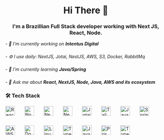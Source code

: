<h1 align="center">Hi There 👋</h1>

<h3 align="center">I'm a Brazillian Full Stack developer working with Next JS, React, Node.</h3>



<em>- 🔭 I’m currently working on **Intentus Digital**</em>
###

<em>- ⚙️ I use daily: NextJS, Jotai, NestJS,  AWS, S3, Docker, RabbitMq</em>
###

<em>- 🌱 I’m currently learning **Java/Spring**</em>
###

<em>- 💬 Ask me about **React, NextJS, Node, Java, AWS and its ecosystem**</em>


###
### 🛠 Tech Stack

<div align="left" style="display: flex; flex-wrap: wrap; gap: 30px;">

  <img src="https://cdn.simpleicons.org/react/61DAFB" height="30" alt="React" />
  <img src="https://cdn.simpleicons.org/node.js/339933" height="30" alt="Node.js" />
  <img src="https://cdn.simpleicons.org/nextdotjs/000000" height="30" alt="Next.js" />
  <img src="https://cdn.simpleicons.org/nestjs/E0234E" height="30" alt="NestJS" />
  <img src="https://svgmix.com/files/jotai.svg" height="30" alt="Jotai" />
  <img src="https://cdn.simpleicons.org/tailwindcss/06B6D4" height="30" alt="TailwindCSS" />
  <img src="https://cdn.jsdelivr.net/gh/devicons/devicon/icons/java/java-original.svg" height="30" alt="Java" />
  <img src="https://cdn.jsdelivr.net/gh/devicons/devicon/icons/spring/spring-original.svg" height="30" alt="Spring" />
  <img src="https://svgmix.com/files/aws.svg" height="30" alt="AWS" />
  <img src="https://cdn.simpleicons.org/docker/2496ED" height="30" alt="Docker" />
  <img src="https://cdn.simpleicons.org/linux/FCC624" height="30" alt="Linux" />
  <img src="https://cdn.simpleicons.org/typescript/3178C6" height="30" alt="TypeScript" />
  <img src="https://cdn.simpleicons.org/javascript/F7DF1E" height="30" alt="JavaScript" />
  <img src="https://cdn.jsdelivr.net/gh/devicons/devicon/icons/prisma/prisma-original.svg" height="30" alt="Prisma" />
  <img src="https://cdn.jsdelivr.net/gh/devicons/devicon/icons/typeorm/typeorm-original.svg" height="30" alt="TypeORM" />

</div>


